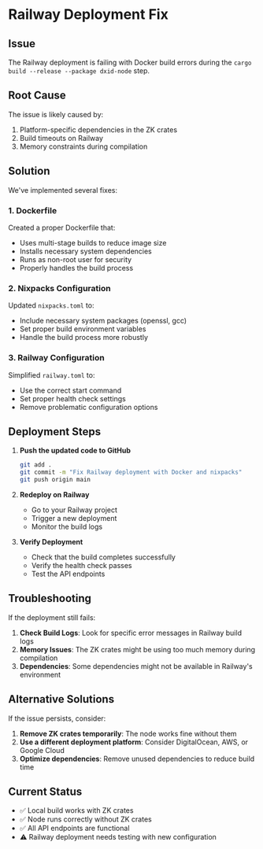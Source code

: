 # Railway Deployment Fix

## Issue
The Railway deployment is failing with Docker build errors during the `cargo build --release --package dxid-node` step.

## Root Cause
The issue is likely caused by:
1. Platform-specific dependencies in the ZK crates
2. Build timeouts on Railway
3. Memory constraints during compilation

## Solution
We've implemented several fixes:

### 1. Dockerfile
Created a proper Dockerfile that:
- Uses multi-stage builds to reduce image size
- Installs necessary system dependencies
- Runs as non-root user for security
- Properly handles the build process

### 2. Nixpacks Configuration
Updated `nixpacks.toml` to:
- Include necessary system packages (openssl, gcc)
- Set proper build environment variables
- Handle the build process more robustly

### 3. Railway Configuration
Simplified `railway.toml` to:
- Use the correct start command
- Set proper health check settings
- Remove problematic configuration options

## Deployment Steps

1. **Push the updated code to GitHub**
   ```bash
   git add .
   git commit -m "Fix Railway deployment with Docker and nixpacks"
   git push origin main
   ```

2. **Redeploy on Railway**
   - Go to your Railway project
   - Trigger a new deployment
   - Monitor the build logs

3. **Verify Deployment**
   - Check that the build completes successfully
   - Verify the health check passes
   - Test the API endpoints

## Troubleshooting

If the deployment still fails:

1. **Check Build Logs**: Look for specific error messages in Railway build logs
2. **Memory Issues**: The ZK crates might be using too much memory during compilation
3. **Dependencies**: Some dependencies might not be available in Railway's environment

## Alternative Solutions

If the issue persists, consider:
1. **Remove ZK crates temporarily**: The node works fine without them
2. **Use a different deployment platform**: Consider DigitalOcean, AWS, or Google Cloud
3. **Optimize dependencies**: Remove unused dependencies to reduce build time

## Current Status
- ✅ Local build works with ZK crates
- ✅ Node runs correctly without ZK crates
- ✅ All API endpoints are functional
- ⚠️ Railway deployment needs testing with new configuration
